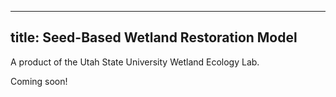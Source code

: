 -------------------------
title: Seed-Based Wetland Restoration Model
-------------------------

A product of the Utah State University Wetland Ecology Lab.

Coming soon!
